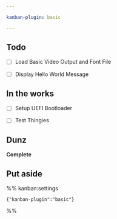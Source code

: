 ```yaml
---

kanban-plugin: basic

---
```


## Todo

- [ ] Load Basic Video Output and Font File
- [ ] Display Hello World Message


## In the works

- [ ] Setup UEFI Bootloader
- [ ] Test Thingies


## Dunz

**Complete**


## Put aside





%% kanban:settings
```
{"kanban-plugin":"basic"}
```
%%